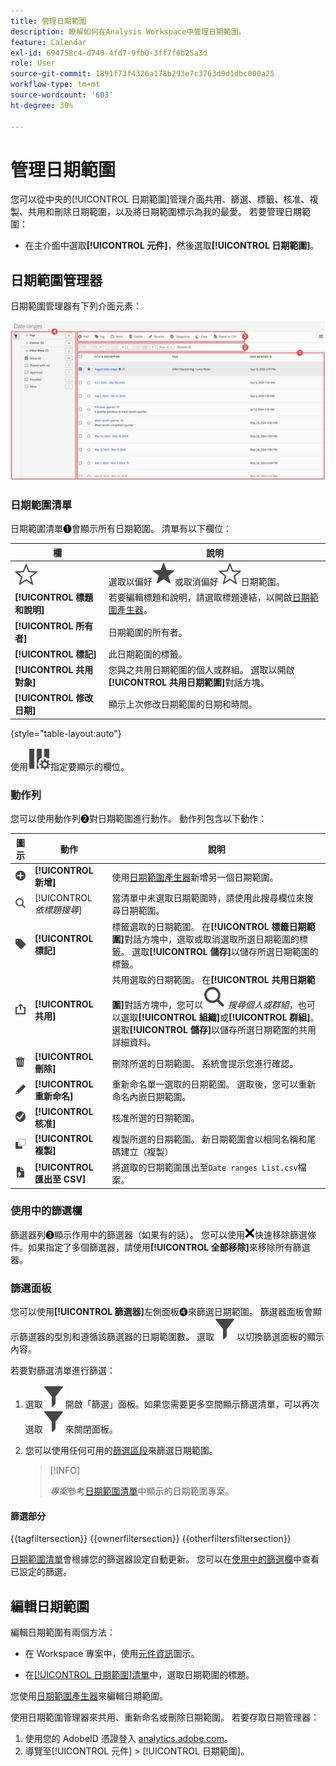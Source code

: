 ```yaml
---
title: 管理日期範圍
description: 瞭解如何在Analysis Workspace中管理日期範圍。
feature: Calendar
exl-id: 694758c4-d740-4fd7-9fb0-3ff7f6b25a3d
role: User
source-git-commit: 1891f73f4326a178b293e7c3763d0d1dbc000a25
workflow-type: tm+mt
source-wordcount: '603'
ht-degree: 30%

---
```


# 管理日期範圍


您可以從中央的[!UICONTROL 日期範圍]管理介面共用、篩選、標籤、核准、複製、共用和刪除日期範圍，以及將日期範圍標示為我的最愛。 若要管理日期範圍：

* 在主介面中選取&#x200B;**[!UICONTROL 元件]**，然後選取&#x200B;**[!UICONTROL 日期範圍]**。


## 日期範圍管理器

日期範圍管理器有下列介面元素：

![日期範圍介面](assets/date-ranges-manager.png)

### 日期範圍清單

日期範圍清單➊會顯示所有日期範圍。 清單有以下欄位：

| 欄 | 說明 |
| --- | --- | 
| ![StarOutline](/help/assets/icons/StarOutline.svg) | 選取以偏好![星形](/help/assets/icons/Star.svg)或取消偏好![星形大綱](/help/assets/icons/StarOutline.svg)日期範圍。 |
| **[!UICONTROL 標題和說明]** | 若要編輯標題和說明，請選取標題連結，以開啟[日期範圍產生器](/help/components/date-ranges/create.md#date-range-builder)。 |
| **[!UICONTROL 所有者]** | 日期範圍的所有者。 |
| **[!UICONTROL 標記]** | 此日期範圍的標籤。 |
| **[!UICONTROL 共用對象]** | 您與之共用日期範圍的個人或群組。 選取以開啟&#x200B;**[!UICONTROL 共用日期範圍]**&#x200B;對話方塊。 |
| **[!UICONTROL 修改日期]** | 顯示上次修改日期範圍的日期和時間。 |

{style="table-layout:auto"}

使用![ColumnSetting](/help/assets/icons/ColumnSetting.svg)指定要顯示的欄位。

### 動作列

您可以使用動作列➋對日期範圍進行動作。 動作列包含以下動作：

| 圖示 | 動作 | 說明 |
|:---:|---|---|
| ![AddCircle](/help/assets/icons/AddCircle.svg) | **[!UICONTROL 新增]** | 使用[日期範圍產生器](create.md#date-range-builder)新增另一個日期範圍。 |
| ![Search](/help/assets/icons/Search.svg) | [!UICONTROL *依標題搜尋*] | 當清單中未選取日期範圍時，請使用此搜尋欄位來搜尋日期範圍。 |
| ![Label](/help/assets/icons/Label.svg) | **[!UICONTROL 標記]** | 標籤選取的日期範圍。 在&#x200B;**[!UICONTROL 標籤日期範圍]**&#x200B;對話方塊中，選取或取消選取所選日期範圍的標籤。 選取&#x200B;**[!UICONTROL 儲存]**&#x200B;以儲存所選日期範圍的標籤。 |
| ![Share](/help/assets/icons/ShareAlt.svg) | **[!UICONTROL 共用]** | 共用選取的日期範圍。 在&#x200B;**[!UICONTROL 共用日期範圍]**&#x200B;對話方塊中，您可以![搜尋](/help/assets/icons/Search.svg) *搜尋個人或群組*，也可以選取&#x200B;**[!UICONTROL 組織]**&#x200B;或&#x200B;**[!UICONTROL 群組]**。 選取&#x200B;**[!UICONTROL 儲存]**&#x200B;以儲存所選日期範圍的共用詳細資料。 |
| ![Delete](/help/assets/icons/Delete.svg) | **[!UICONTROL 刪除]** | 刪除所選的日期範圍。 系統會提示您進行確認。 |
| ![Edit](/help/assets/icons/Edit.svg) | **[!UICONTROL 重新命名]** | 重新命名單一選取的日期範圍。 選取後，您可以重新命名內嵌日期範圍。 |
| ![CheckmarkCircle](/help/assets/icons/CheckmarkCircle.svg) | **[!UICONTROL 核准]** | 核准所選的日期範圍。 |
| ![Copy](/help/assets/icons/Copy.svg) | **[!UICONTROL 複製]** | 複製所選的日期範圍。 新日期範圍會以相同名稱和尾碼建立（複製） |
| ![FileCSV](/help/assets/icons/FileCSV.svg) | **[!UICONTROL 匯出至 CSV]** | 將選取的日期範圍匯出至`Date ranges List.csv`檔案。 |

### 使用中的篩選欄

篩選器列➌顯示作用中的篩選器（如果有的話）。 您可以使用![CrossSize75](/help/assets/icons/CrossSize75.svg)快速移除篩選條件。如果指定了多個篩選器，請使用&#x200B;**[!UICONTROL 全部移除]**&#x200B;來移除所有篩選器。

### 篩選面板

您可以使用&#x200B;**[!UICONTROL 篩選器]**&#x200B;左側面板➍來篩選日期範圍。 篩選器面板會顯示篩選器的型別和遵循該篩選器的日期範圍數。 選取![Filter](/help/assets/icons/Filter.svg)以切換篩選面板的顯示內容。

若要對篩選清單進行篩選：

1. 選取![Filter](/help/assets/icons/Filter.svg)開啟「篩選」面板。如果您需要更多空間顯示篩選清單，可以再次選取![Filter](/help/assets/icons/Filter.svg)來關閉面板。
1. 您可以使用任何可用的[篩選區段](#filter-sections)來篩選日期範圍。

   >[!INFO]
   >
   >*專案*&#x200B;參考[日期範圍清單](#date-ranges-list)中顯示的日期範圍專案。
   > 

#### 篩選部分

{{tagfiltersection}}
{{ownerfiltersection}}
{{otherfiltersfiltersection}}


[日期範圍清單](#date-ranges-list)會根據您的篩選器設定自動更新。 您可以在[使用中的篩選欄](#active-filter-bar)中查看已設定的篩選。


## 編輯日期範圍

編輯日期範圍有兩個方法：

* 在 Workspace 專案中，使用[元件資訊](/help/components/use-components-in-workspace.md#component-info)圖示。

* 在[[!UICONTROL 日期範圍]清單](#date-ranges-list)中，選取日期範圍的標題。

您使用[日期範圍產生器](/help/components/date-ranges/create.md#date-range-builder)來編輯日期範圍。




使用日期範圍管理器來共用、重新命名或刪除日期範圍。 若要存取日期管理器：

1. 使用您的 AdobeID 憑證登入 [analytics.adobe.com](https://analytics.adobe.com)。
1. 導覽至[!UICONTROL 元件] > [!UICONTROL 日期範圍]。


<!--

## Interface

![Date Ranges with Example range highlighted.](../assets/date-range-ui.png)

The date range manager includes the following options:

* **Add**: Create a new date range. See [create a date range](create.md) for more information.
* **Search by title**: Search for a date range by title. Results are filtered based on text entered here.
* **Filter**: Filter date ranges using the left column. You can filter by custom tag, owner, created by you, your favorites, approved, or shared with you. You can also search for desired filters.
* **Favorite**: Click the ![star](../assets/star.png) icon next to a date range to add it to your favorites.
* **Customize columns**: Click the ![columns](../assets/columns.png) icon to show or hide columns in the date range manager.

Click the checkbox next to one or more date ranges for more options.

* **Tag**: Apply a tag to all selected date ranges. Tags help you organize date ranges, and let you filter them using the left column.
* **Share**: Share a date range to other Experience Cloud users. If you are a product administrator, you can also share to the entire organization or groups. Date ranges that are shared to other users in your organization include a ![shared](../assets/shared.png) icon next to the title.
* **Delete**: Permanently delete the selected date range(s).
* **Rename**: If a single date range is selected, you can change its title.
* **Approve**: If you are a product admin, you can add a stamp of approval to a date range. Approved date ranges inform users in your organization that they are 'official', differentiating them from date ranges created by other users in your organization. Approved date ranges include a ![approved](../assets/approved.png) icon next to the title.
* **Unapprove**: If you are a product admin and select a date range that is already approved, you can unapprove it.
* **Copy**: Create a copy of the selected date range(s). Copying date ranges appends `(Copy)` to the end of the title of the newly copied date range(s).
* **Export to CSV**: Exports all selected date ranges into a CSV file. Columns in the resulting CSV file include all visible columns in the date range manager.
-->